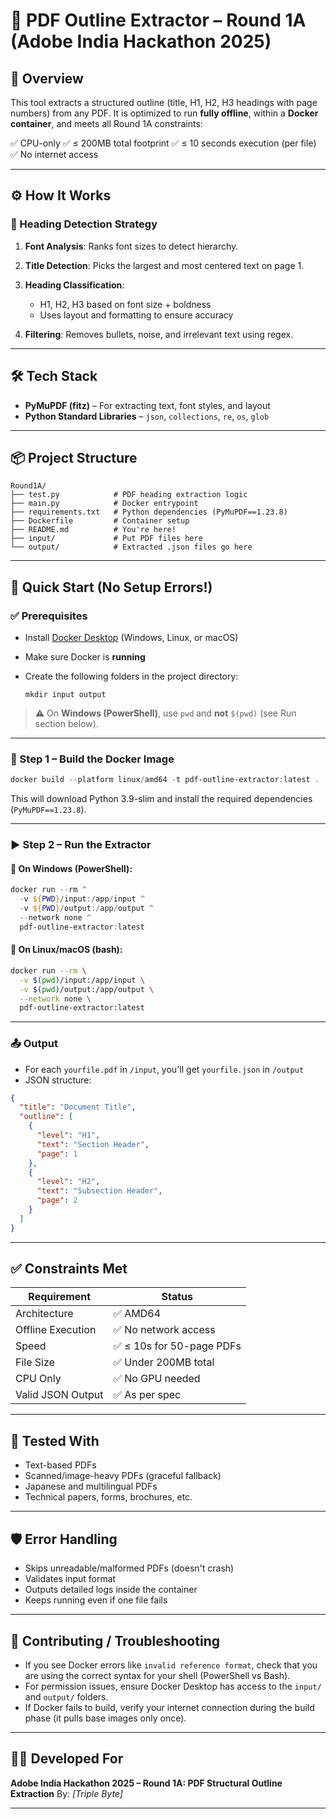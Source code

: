 # 📄 PDF Outline Extractor – Round 1A (Adobe India Hackathon 2025)

## 🧠 Overview

This tool extracts a structured outline (title, H1, H2, H3 headings with page numbers) from any PDF. It is optimized to run **fully offline**, within a **Docker container**, and meets all Round 1A constraints:

✅ CPU-only
✅ ≤ 200MB total footprint
✅ ≤ 10 seconds execution (per file)
✅ No internet access

---

## ⚙️ How It Works

### 🧩 Heading Detection Strategy

1. **Font Analysis**: Ranks font sizes to detect hierarchy.
2. **Title Detection**: Picks the largest and most centered text on page 1.
3. **Heading Classification**:

   * H1, H2, H3 based on font size + boldness
   * Uses layout and formatting to ensure accuracy
4. **Filtering**: Removes bullets, noise, and irrelevant text using regex.

---

## 🛠 Tech Stack

* **PyMuPDF (fitz)** – For extracting text, font styles, and layout
* **Python Standard Libraries** – `json`, `collections`, `re`, `os`, `glob`

---

## 📦 Project Structure

```
Round1A/
├── test.py            # PDF heading extraction logic
├── main.py            # Docker entrypoint
├── requirements.txt   # Python dependencies (PyMuPDF==1.23.8)
├── Dockerfile         # Container setup
├── README.md          # You're here!
├── input/             # Put PDF files here
└── output/            # Extracted .json files go here
```

---

## 🚀 Quick Start (No Setup Errors!)

### ✅ Prerequisites

* Install [Docker Desktop](https://www.docker.com/products/docker-desktop/) (Windows, Linux, or macOS)
* Make sure Docker is **running**
* Create the following folders in the project directory:

  ```
  mkdir input output
  ```

> ⚠️ On **Windows (PowerShell)**, use `pwd` and **not** `$(pwd)` (see Run section below).

---

### 🧱 Step 1 – Build the Docker Image

```powershell
docker build --platform linux/amd64 -t pdf-outline-extractor:latest .
```

This will download Python 3.9-slim and install the required dependencies (`PyMuPDF==1.23.8`).

---

### ▶️ Step 2 – Run the Extractor

#### 🔸 On **Windows (PowerShell)**:

```powershell
docker run --rm ^
  -v ${PWD}/input:/app/input ^
  -v ${PWD}/output:/app/output ^
  --network none ^
  pdf-outline-extractor:latest
```

#### 🔸 On **Linux/macOS (bash)**:

```bash
docker run --rm \
  -v $(pwd)/input:/app/input \
  -v $(pwd)/output:/app/output \
  --network none \
  pdf-outline-extractor:latest
```

---

### 📤 Output

* For each `yourfile.pdf` in `/input`, you'll get `yourfile.json` in `/output`
* JSON structure:

```json
{
  "title": "Document Title",
  "outline": [
    {
      "level": "H1",
      "text": "Section Header",
      "page": 1
    },
    {
      "level": "H2",
      "text": "Subsection Header",
      "page": 2
    }
  ]
}
```

---

## ✅ Constraints Met

| Requirement       | Status                   |
| ----------------- | ------------------------ |
| Architecture      | ✅ AMD64                  |
| Offline Execution | ✅ No network access      |
| Speed             | ✅ ≤ 10s for 50-page PDFs |
| File Size         | ✅ Under 200MB total      |
| CPU Only          | ✅ No GPU needed          |
| Valid JSON Output | ✅ As per spec            |

---

## 🧪 Tested With

* Text-based PDFs
* Scanned/image-heavy PDFs (graceful fallback)
* Japanese and multilingual PDFs
* Technical papers, forms, brochures, etc.

---

## 🛡️ Error Handling

* Skips unreadable/malformed PDFs (doesn't crash)
* Validates input format
* Outputs detailed logs inside the container
* Keeps running even if one file fails

---

## 🤝 Contributing / Troubleshooting

* If you see Docker errors like `invalid reference format`, check that you are using the correct syntax for your shell (PowerShell vs Bash).
* For permission issues, ensure Docker Desktop has access to the `input/` and `output/` folders.
* If Docker fails to build, verify your internet connection during the build phase (it pulls base images only once).

---

## 👨‍💻 Developed For

**Adobe India Hackathon 2025 – Round 1A: PDF Structural Outline Extraction**
By: *[Triple Byte]*

---
